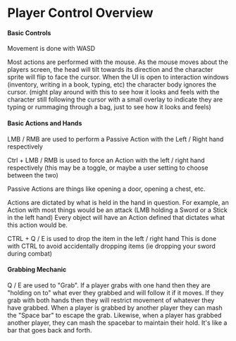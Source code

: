 # Player Control Overview

#### Basic Controls
Movement is done with WASD

Most actions are performed with the mouse.  As the mouse moves about the players screen, the head will tilt towards its direction and the character sprite will flip to face the cursor. When the UI is open to interaction windows (inventory, writing in a book, typing, etc) the character body ignores the cursor. (might play around with this to see how it looks and feels with the character still following the cursor with a small overlay to indicate they are typing or rummaging through a bag, just to see how it looks and feels)

#### Basic Actions and Hands
LMB / RMB are used to perform a Passive Action with the Left / Right hand respectively

Ctrl + LMB / RMB is used to force an Action with the left / right hand respectively
(this may be a toggle, or maybe a user setting to choose between the two)

Passive Actions are things like opening a door, opening a chest, etc.

Actions are dictated by what is held in the hand in question.
	For example, an Action with most things would be an attack (LMB holding a Sword or a Stick in the left hand)
	Every object will have an Action defined that dictates what this action would be.

CTRL + Q / E is used to drop the item in the left / right hand
	This is done with CTRL to avoid accidentally dropping items (ie dropping your sword during combat)

#### Grabbing Mechanic
Q / E are used to "Grab". If a player grabs with one hand then they are "holding on to" what ever they grabbed and will follow it if it moves.  If they grab with both hands then they will restrict movement of whatever they have grabbed.
When a player is grabbed by another player they can mash the "Space bar" to escape the grab.  Likewise, when a player has grabbed another player, they can mash the spacebar to maintain their hold.
It's like a bar that goes back and forth.
